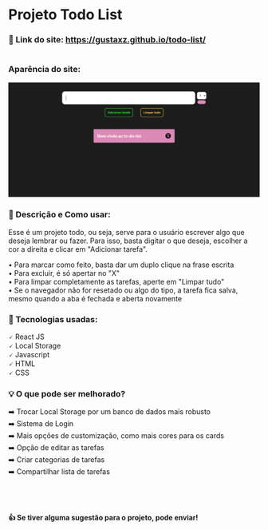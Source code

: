# Projeto Todo List 

### 🔗 Link do site: https://gustaxz.github.io/todo-list/
#
### Aparência do site: 

<img src = "https://github.com/Gustaxz/todo-list/blob/master/.github/preview.png"/>

### 📘 Descrição e Como usar: 
Esse é um projeto todo, ou seja, serve para o usuário escrever algo que deseja lembrar ou fazer. Para isso,
basta digitar o que deseja, escolher a cor a direita e clicar em "Adicionar tarefa".

• Para marcar como feito, basta dar um duplo clique na frase escrita <br>
• Para excluir, é só apertar no "X" <br>
• Para limpar completamente as tarefas, aperte em "Limpar tudo" <br>
• Se o navegador não for resetado ou algo do tipo, a tarefa fica salva, mesmo quando a aba é fechada e aberta novamente <br>

### 🤖 Tecnologias usadas: 

🗸 React JS <br>
🗸 Local Storage <br>
🗸 Javascript <br>
🗸 HTML <br>
🗸 CSS <br>

### 💡 O que pode ser melhorado?

➡️ Trocar Local Storage por um banco de dados mais robusto <br>
➡️ Sistema de Login <br>
➡️ Mais opções de customização, como mais cores para os cards <br>
➡️ Opção de editar as tarefas <br>
➡️ Criar categorias de tarefas <br>
➡️ Compartilhar lista de tarefas <br>

<br>
<br>

#### 👍 Se tiver alguma sugestão para o projeto, pode enviar!


